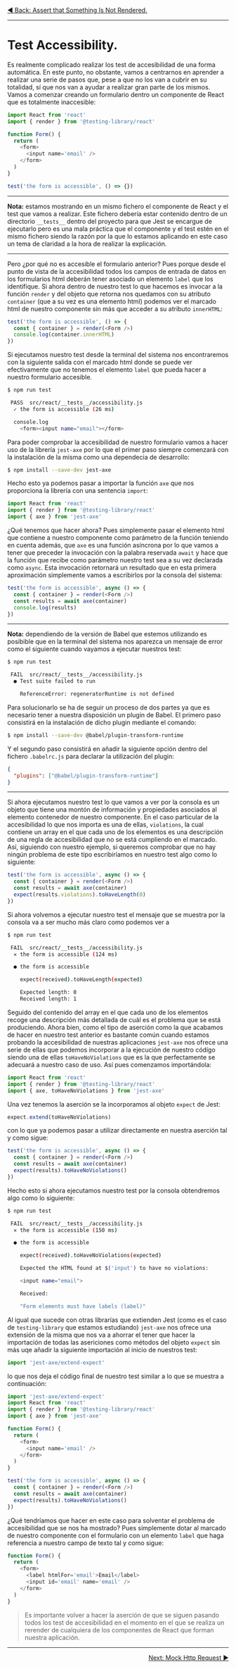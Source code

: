 <p align="left">
 <a href="05_10.md">◀ Back: Assert that Something Is Not Rendered.</a>
</p>

---
# Test Accessibility.

Es realmente complicado realizar los test de accesibilidad de una forma automática. En este punto, no obstante, vamos a centrarnos en aprender a realizar una serie de pasos que, pese a que no los van a cubrir en su totalidad, sí que nos van a ayudar a realizar gran parte de los mismos. Vamos a comenzar creando un formulario dentro un componente de React que es totalmente inaccesible:

```js
import React from 'react'
import { render } from '@testing-library/react'

function Form() {
  return (
    <form>
      <input name='email' />
    </form>
  )
}

test('the form is accessible', () => {})
```

---
**Nota:** estamos mostrando en un mismo fichero el componente de React y el test que vamos a realizar. Este fichero debería estar contenido dentro de un directorio `__tests__` dentro del proyecto para que Jest se encargue de ejecutarlo pero es una mala práctica que el componente y el test estén en el mismo fichero siendo la razón por la que lo estamos aplicando en este caso un tema de claridad a la hora de realizar la explicación.

---

Pero ¿por qué no es accesible el formulario anterior? Pues porque desde el punto de vista de la accesibilidad todos los campos de entrada de datos en los formularios html deberán tener asociado un elemento `label` que los identifique. Si ahora dentro de nuestro test lo que hacemos es invocar a la función `render` y del objeto que retorna nos quedamos con su atributo `container` (que a su vez es una elemento html) podemos ver el marcado html de nuestro componente sin más que acceder a su atributo `innerHTML`:

```js
test('the form is accessible', () => {
  const { container } = render(<Form />)
  console.log(container.innerHTML)
})
```

Si ejecutamos nuestro test desde la terminal del sistema nos encontraremos con la siguiente salida con el marcado html donde se puede ver efectivamente que no tenemos el elemento `label` que pueda hacer a nuestro formulario accesible.

```bash
$ npm run test

 PASS  src/react/__tests__/accessibility.js
  ✓ the form is accessible (26 ms)

  console.log
    <form><input name="email"></form>
```

Para poder comprobar la accesibilidad de nuestro formulario vamos a hacer uso de la librería `jest-axe` por lo que el primer paso siempre comenzará con la instalación de la misma como una dependecia de desarrollo:

```bash
$ npm install --save-dev jest-axe
```

Hecho esto ya podemos pasar a importar la función `axe` que nos proporciona la librería con una sentencia `import`:

```js
import React from 'react'
import { render } from '@testing-library/react'
import { axe } from 'jest-axe'
```

¿Qué tenemos que hacer ahora? Pues simplemente pasar el elemento html que contiene a nuestro componente como parámetro de la función teniendo en cuenta además, que `axe` es una función asíncrona por lo que vamos a tener que preceder la invocación con la palabra reservada `await` y hace que la función que recibe como parámetro nuestro test sea a su vez declarada como `async`. Esta invocación retornará un resultado que en esta primera aproximación simplemente vamos a escribirlos por la consola del sistema:

```js
test('the form is accessible', async () => {
  const { container } = render(<Form />)
  const results = await axe(container)
  console.log(results)
})
```

---
**Nota:** dependiendo de la versión de Babel que estemos utilizando es posibible que en la terminal del sistema nos aparezca un mensaje de error como el siguiente cuando vayamos a ejecutar nuestros test:

```bash
$ npm run test

 FAIL  src/react/__tests__/accessibility.js
  ● Test suite failed to run

    ReferenceError: regeneratorRuntime is not defined
```

Para solucionarlo se ha de seguir un proceso de dos partes ya que es necesario tener a nuestra disposición un plugin de Babel. El primero paso consistirá en la instalación de dicho plugin mediante el comando:

```bash
$ npm install --save-dev @babel/plugin-transform-runtime
```

Y el segundo paso consistirá en añadir la siguiente opción dentro del fichero `.babelrc.js` para declarar la utilización del plugin:

```json
{
  "plugins": ["@babel/plugin-transform-runtime"]
}
```

---

Si ahora ejecutamos nuestro test lo que vamos a ver por la consola es un objeto que tiene una montón de información y propiedades asociados al elemento contenedor de nuestro componente. En el caso particular de la accesibilidad lo que nos importa es una de ellas, `violations`, la cual contiene un array en el que cada uno de los elementos es una descripción de una regla de accesibilidad que no se está cumpliendo en el marcado. Así, siguiendo con nuestro ejemplo, si queremos comprobar que no hay ningún problema de este tipo escribiríamos en nuestro test algo como lo siguiente:

```js
test('the form is accessible', async () => {
  const { container } = render(<Form />)
  const results = await axe(container)
  expect(results.violations).toHaveLength(0)
})
```

Si ahora volvemos a ejecutar nuestro test el mensaje que se muestra por la consola va a ser mucho más claro como podemos ver a

```bash
$ npm run test

 FAIL  src/react/__tests__/accessibility.js
  ✕ the form is accessible (124 ms)

  ● the form is accessible

    expect(received).toHaveLength(expected)

    Expected length: 0
    Received length: 1
```

Seguido del contenido del array en el que cada uno de los elementos recoge una descripción más detallada de cuál es el problema que se está produciendo. Ahora bien, como el tipo de aserción como la que acabamos de hacer en nuestro test anterior es bastante común cuando estamos probando la accesibilidad de nuestras aplicaciones `jest-axe` nos ofrece una serie de ellas que podemos incorporar a la ejecución de nuestro códígo siendo una de ellas `toHaveNoViolations` que es la que perfectamente se adecuará a nuestro caso de uso. Así pues comenzamos importándola:

```js
import React from 'react'
import { render } from '@testing-library/react'
import { axe, toHaveNoViolations } from 'jest-axe'
```

Una vez tenemos la aserción se la incorporamos al objeto `expect` de Jest:

```js
expect.extend(toHaveNoViolations)
```

con lo que ya podemos pasar a utilizar directamente en nuestra aserción tal y como sigue:

```js
test('the form is accessible', async () => {
  const { container } = render(<Form />)
  const results = await axe(container)
  expect(results).toHaveNoViolations()
})
```

Hecho esto si ahora ejecutamos nuestro test por la consola obtendremos algo como lo siguiente:


```bash
$ npm run test

 FAIL  src/react/__tests__/accessibility.js
  ✕ the form is accessible (150 ms)

  ● the form is accessible

    expect(received).toHaveNoViolations(expected)

    Expected the HTML found at $('input') to have no violations:

    <input name="email">

    Received:

    "Form elements must have labels (label)"
```

Al igual que sucede con otras librarías que extienden Jest (como es el caso de `testing-library` que estamos estudiando) `jest-axe` nos ofrece una extensión de la misma que nos va a ahorrar el tener que hacer la importación de todas las asericiones como métodos del objeto `expect` sin más uqe añadir la siguiente importación al inicio de nuestros test:

```js
import 'jest-axe/extend-expect'
```

lo que nos deja el código final de nuestro test similar a lo que se muestra a continuación:

```js
import 'jest-axe/extend-expect'
import React from 'react'
import { render } from '@testing-library/react'
import { axe } from 'jest-axe'

function Form() {
  return (
    <form>
      <input name='email' />
    </form>
  )
}

test('the form is accessible', async () => {
  const { container } = render(<Form />)
  const results = await axe(container)
  expect(results).toHaveNoViolations()
})
```

¿Qué tendríamos que hacer en este caso para solventar el problema de accesibilidad que se nos ha mostrado? Pues simplemente dotar al marcado de nuestro componente con el formulario con un elemento `label` que haga referencia a nuestro campo de texto tal y como sigue:

```js
function Form() {
  return (
    <form>
      <label htmlFor='email'>Email</label>
      <input id='email' name='email' />
    </form>
  )
}
```

>
> Es importante volver a hacer la aserción de que se siguen pasando todos los test de accesibilidad en el momento en el que se realiza un rerender de cualquiera de los componentes de React que forman nuestra aplicación.
>

---

<p align="right">
 <a href="05_12.md">Next: Mock Http Request ▶</a>
</p>
